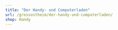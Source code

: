 ```yaml
---
title: "Der Handy- und Computerladen"
url: /grossostheim/der-handy-und-computerladen/
shop: Handy
---
```

